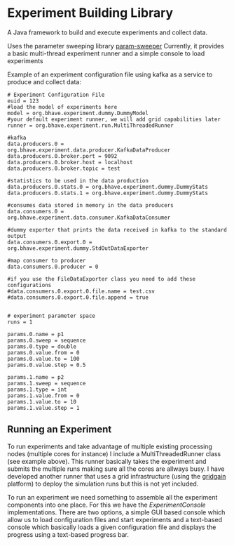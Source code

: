 Experiment Building Library
===========================

A Java framework to build and execute experiments and collect data.

Uses the parameter sweeping library [param-sweeper](https://github.com/davidenunes/param-sweeper/)
Currently, it provides a basic multi-thread experiment runner and a simple console to load experiments

Example of an experiment configuration file using kafka as a service to produce and collect data:

```
# Experiment Configuration File
euid = 123
#load the model of experiments here
model = org.bhave.experiment.dummy.DummyModel
#your default experiment runner, we will add grid capabilities later
runner = org.bhave.experiment.run.MultiThreadedRunner

#kafka 
data.producers.0 = org.bhave.experiment.data.producer.KafkaDataProducer
data.producers.0.broker.port = 9092
data.producers.0.broker.host = localhost
data.producers.0.broker.topic = test

#statistics to be used in the data production
data.producers.0.stats.0 = org.bhave.experiment.dummy.DummyStats
data.producers.0.stats.1 = org.bhave.experiment.dummy.DummyStats

#consumes data stored in memory in the data producers
data.consumers.0 = org.bhave.experiment.data.consumer.KafkaDataConsumer

#dummy exporter that prints the data received in kafka to the standard output
data.consumers.0.export.0 = org.bhave.experiment.dummy.StdOutDataExporter

#map consumer to producer
data.consumers.0.producer = 0

#if you use the FileDataExporter class you need to add these configurations
#data.consumers.0.export.0.file.name = test.csv
#data.consumers.0.export.0.file.append = true


# experiment parameter space
runs = 1

params.0.name = p1
params.0.sweep = sequence
params.0.type = double
params.0.value.from = 0
params.0.value.to = 100
params.0.value.step = 0.5

params.1.name = p2
params.1.sweep = sequence
params.1.type = int
params.1.value.from = 0
params.1.value.to = 10
params.1.value.step = 1

```

## Running an Experiment ## 
To run experiments and take advantage of multiple existing processing nodes (multiple cores for instance) I include a MultiThreadedRunner class (see example above). This runner basically takes the experiment and submits the multiple runs making sure all the cores are allways busy. I have developed another runner that uses a grid infrastructure (using the [gridgain](http://www.gridgain.com/) platform) to deploy the simulation runs but this is not yet included.

To run an experiment we need something to assemble all the experiment components into one place. For this we have the _ExperimentConsole_ implementations. There are two options, a simple GUI based console which allow us to load configuration files and start experiments and a text-based console which basically loads a given configuration file and displays the progress using a text-based progress bar. 



